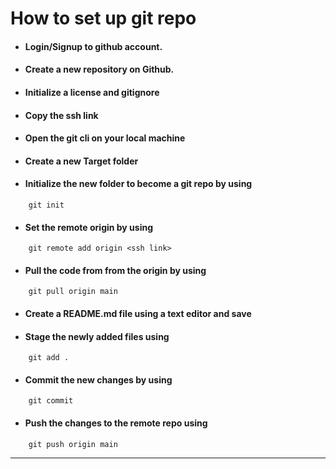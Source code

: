 
 # How to set up git repo #

 - ####  Login/Signup to github account.
 - ####  Create a new repository on Github.
 - ####  Initialize a license and gitignore 
 - ####  Copy the ssh link 
 - ####  Open the git cli on your local machine 
 - ####  Create a new Target folder ####
 - ####  Initialize the new folder to become a git repo by using  
```
    git init
```
- ####  Set  the remote origin by using 
```
    git remote add origin <ssh link>
```
- ####  Pull the code from from the origin by using 
```
    git pull origin main
```
- ####  Create a README.md file using a text editor and save 
- ####  Stage the newly added files using 
```
    git add .
``` 
- ####  Commit the new changes by using 
```
    git commit
```
- ####  Push the changes to the remote repo using 
```
    git push origin main
```

---


